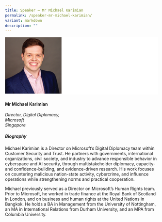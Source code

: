 ```yaml
---
title: Speaker – Mr Michael Karimian
permalink: /speaker-mr-michael-karimian/
variant: markdown
description: ""
---
```

![](/images/2025%20speakers/Michael_Karimian.png)
#### **Mr Michael Karimian**

*Director, Digital Diplomacy,<br>Microsoft<br>Singapore*

##### **Biography**
Michael Karimian is a Director on Microsoft’s Digital Diplomacy team within Customer Security and Trust. He partners with governments, international organizations, civil society, and industry to advance responsible behavior in cyberspace and AI security, through multistakeholder diplomacy, capacity- and confidence-building, and evidence-driven research. His work focuses on countering malicious nation-state activity, cybercrime, and influence operations while strengthening norms and practical cooperation.

Michael previously served as a Director on Microsoft’s Human Rights team. Prior to Microsoft, he worked in trade finance at the Royal Bank of Scotland in London, and on business and human rights at the United Nations in Bangkok. He holds a BA in Management from the University of Nottingham, an MA in International Relations from Durham University, and an MPA from Columbia University.
